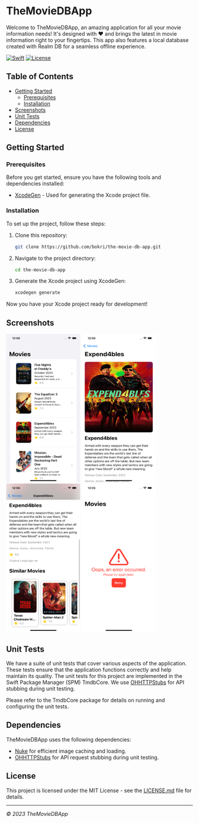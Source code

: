 # TheMovieDBApp

Welcome to TheMovieDBApp, an amazing application for all your movie information needs! It's designed with ❤️ and brings the latest in movie information right to your fingertips. This app also features a local database created with Realm DB for a seamless offline experience.

[![Swift](https://img.shields.io/badge/Swift-5.9-orange.svg?style=flat)](https://swift.org)
[![License](https://img.shields.io/github/license/bokri/the-movie-db-app)](LICENSE.md)

## Table of Contents

- [Getting Started](#getting-started)
  - [Prerequisites](#prerequisites)
  - [Installation](#installation)
- [Screenshots](#screenshots)
- [Unit Tests](#unit-tests)
- [Dependencies](#dependencies)
- [License](#license)

## Getting Started

### Prerequisites

Before you get started, ensure you have the following tools and dependencies installed:

- [XcodeGen](https://github.com/yonaskolb/XcodeGen) - Used for generating the Xcode project file.

### Installation

To set up the project, follow these steps:

1. Clone this repository:

   ```sh
   git clone https://github.com/bokri/the-movie-db-app.git
   ```

2. Navigate to the project directory:

   ```sh
   cd the-movie-db-app
   ```

3. Generate the Xcode project using XcodeGen:

   ```sh
   xcodegen generate
   ```

Now you have your Xcode project ready for development!


## Screenshots

<img src="screenshots/screenshot-1.png" width="200" height="400" />
<img src="screenshots/screenshot-2.png" width="200" height="400" />
<img src="screenshots/screenshot-3.png" width="200" height="400" />
<img src="screenshots/screenshot-4.png" width="200" height="400" />

## Unit Tests

We have a suite of unit tests that cover various aspects of the application. These tests ensure that the application functions correctly and help maintain its quality. The unit tests for this project are implemented in the Swift Package Manager (SPM) TmdbCore. We use [OHHTTPStubs](https://github.com/AliSoftware/OHHTTPStubs) for API stubbing during unit testing.

Please refer to the TmdbCore package for details on running and configuring the unit tests.

## Dependencies

TheMovieDBApp uses the following dependencies:

- [Nuke](https://github.com/kean/NukeUI) for efficient image caching and loading.
- [OHHTTPStubs](https://github.com/AliSoftware/OHHTTPStubs) for API request stubbing during unit testing.

## License

This project is licensed under the MIT License - see the [LICENSE.md](LICENSE.md) file for details.


---

_© 2023 TheMovieDBApp_
